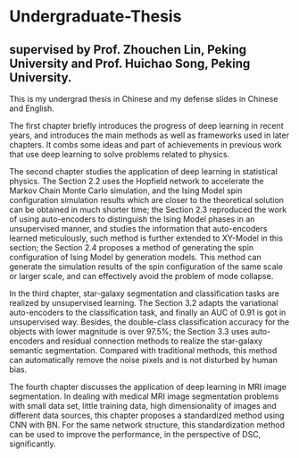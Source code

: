 # Undergraduate-Thesis

## supervised by Prof. Zhouchen Lin, Peking University and Prof. Huichao Song, Peking University.

This is my undergrad thesis in Chinese and my defense slides in Chinese and English. 

The first chapter briefly introduces the progress of deep learning in recent years, and introduces the main methods as well as frameworks used in later chapters. It combs some ideas and part of achievements in previous work that use deep learning to solve problems related to physics.

The second chapter studies the application of deep learning in statistical physics. The Section 2.2 uses the Hopfield network to accelerate the Markov Chain Monte Carlo simulation, and the Ising Model spin configuration simulation results which are closer to the theoretical solution can be obtained in much shorter time; the Section 2.3 reproduced the work of using auto-encoders to distinguish the Ising Model phases in an unsupervised manner, and studies the information that auto-encoders learned meticulously, such method is further extended to XY-Model in this section; the Section 2.4 proposes a method of generating the spin configuration of Ising Model by generation models. This method can generate the simulation results of the spin configuration of the same scale or larger scale, and can effectively avoid the problem of mode collapse.

In the third chapter, star-galaxy segmentation and classification tasks are realized by unsupervised learning. The Section 3.2 adapts the variational auto-encoders to the classification task, and finally an AUC of 0.91 is got in unsupervised way. Besides, the double-class classification accuracy for the objects with lower magnitude is over 97.5\%; the Section 3.3 uses auto-encoders and residual connection methods to realize the star-galaxy semantic segmentation. Compared with traditional methods, this method can automatically remove the noise pixels and is not disturbed by human bias.

The fourth chapter discusses the application of deep learning in MRI image segmentation. In dealing with medical MRI image segmentation problems with small data set, little training data, high dimensionality of images and different data sources, this chapter proposes a standardized method using CNN with BN. For the same network structure, this standardization method can be used to improve the performance, in the perspective of DSC, significantly.


